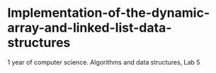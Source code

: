 # Implementation-of-the-dynamic-array-and-linked-list-data-structures
1 year of computer science. Algorithms and data structures, Lab 5
